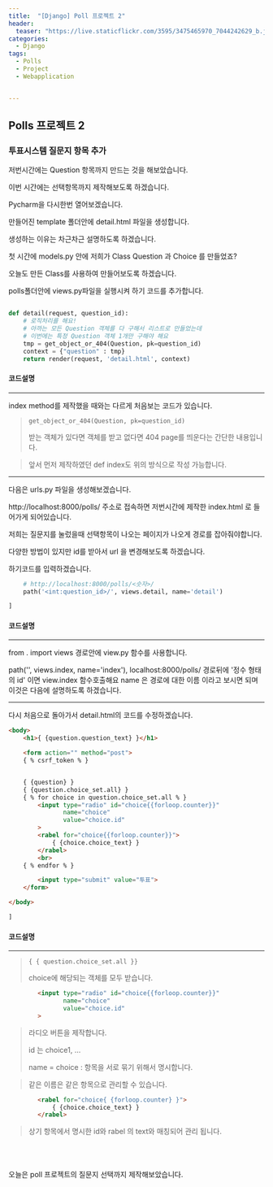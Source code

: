 ```yaml
---
title:  "[Django] Poll 프로젝트 2"
header:
  teaser: "https://live.staticflickr.com/3595/3475465970_7044242629_b.jpg"
categories: 
  - Django
tags:
  - Polls
  - Project
  - Webapplication


---
```

<h2>Polls 프로젝트 2</h2>
<h3>투표시스템 질문지 항목 추가</h3>
저번시간에는 Question 항목까지 만드는 것을 해보았습니다.

이번 시간에는 선택항목까지 제작해보도록 하겠습니다.

Pycharm을 다시한번 열어보겠습니다. 

만들어진 template 폴더안에 detail.html 파일을 생성합니다. 

생성하는 이유는 차근차근 설명하도록 하겠습니다.

첫 시간에 models.py 안에 저희가 Class Question 과 Choice 를 만들었죠?

오늘도 만든 Class를 사용하여 만들어보도록 하겠습니다.

polls폴더안에 views.py파일을 실행시켜 하기 코드를 추가합니다.

``` python

def detail(request, question_id):
    # 로직처리를 해요!
    # 아까는 모든 Question 객체를 다 구해서 리스트로 만들었는데
    # 이번에는 특정 Question 객체 1개만 구해야 해요
    tmp = get_object_or_404(Question, pk=question_id)
    context = {"question" : tmp}
    return render(request, 'detail.html', context)

```

<h4>코드설명</h4> 

---

index method를 제작했을 때와는 다르게 처음보는 코드가 있습니다.

>`get_object_or_404(Question, pk=question_id)`
>
> 받는 객체가 있다면 객체를 받고 없다면 404 page를 띄운다는 간단한 내용입니다. 

> 앞서 먼저 제작하였던 def index도 위의 방식으로 작성 가능합니다.

---

다음은 urls.py 파일을 생성해보겠습니다. 

http://localhost:8000/polls/ 주소로 접속하면 저번시간에 제작한 index.html 로 들어가게 되어있습니다.

저희는 질문지를 눌렀을때 선택항목이 나오는 페이지가 나오게 경로를 잡아줘야합니다. 

다양한 방법이 있지만 id를 받아서 url 을 변경해보도록 하겠습니다.

하기코드를 입력하겠습니다. 


``` python
    # http://localhost:8000/polls/<숫자>/
    path('<int:question_id>/', views.detail, name='detail')

]

```

<h4>코드설명</h4>

---

from . import views 경로안에 view.py 함수를 사용합니다.

path('', views.index, name='index'),
localhost:8000/polls/ 경로뒤에 '정수 형태의 id' 이면 view.index 함수호출해요
name 은 경로에 대한 이름 이라고 보시면 되며 이것은 다음에 설명하도록 하겠습니다.



---


다시 처음으로 돌아가서 detail.html의 코드를 수정하겠습니다.

``` html
<body>
    <h1>{ {question.question_text} }</h1>

    <form action="" method="post">
    { % csrf_token % }


    { {question} }
    { {question.choice_set.all} }
    { % for choice in question.choice_set.all % }
        <input type="radio" id="choice{{forloop.counter}}"
               name="choice"
               value="choice.id"
        >
        <rabel for="choice{{forloop.counter}}">
            { {choice.choice_text} }
        </rabel>
        <br>
    { % endfor % }

        <input type="submit" value="투표">
    </form>

</body>

]

```




<h4>코드설명</h4>

---

>```{ { question.choice_set.all }}```
> 
>choice에 해당되는 객체를 모두 받습니다.



``` html
        <input type="radio" id="choice{{forloop.counter}}"
               name="choice"
               value="choice.id"
        >
```
> 라디오 버튼을 제작합니다. 
>
> id 는 choice1, ...
> 
> name = choice : 항목을 서로 묶기 위해서 명시합니다.

> 같은 이름은 같은 항목으로 관리할 수 있습니다.

``` html
        <rabel for="choice{ {forloop.counter} }">
            { {choice.choice_text} }
        </rabel>
```
> 상기 항목에서 명시한 id와 rabel 의 text와 매칭되어 관리 됩니다.
>


<br><br><br>
오늘은 poll 프로젝트의 질문지 선택까지 제작해보았습니다.